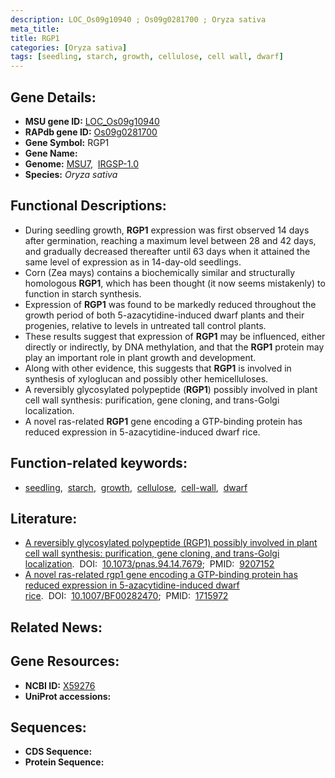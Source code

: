```yaml
---
description: LOC_Os09g10940 ; Os09g0281700 ; Oryza sativa
meta_title:
title: RGP1
categories: [Oryza sativa]
tags: [seedling, starch, growth, cellulose, cell wall, dwarf]
---
```


## Gene Details:
- **MSU gene ID:** [LOC_Os09g10940](http://rice.uga.edu/cgi-bin/ORF_infopage.cgi?orf=LOC_Os09g10940)  
- **RAPdb gene ID:** [Os09g0281700](https://rapdb.dna.affrc.go.jp/locus/?name=Os09g0281700)  
- **Gene Symbol:** RGP1
- **Gene Name:**
- **Genome:**  [MSU7](http://rice.uga.edu/),&nbsp;&nbsp;[IRGSP-1.0](https://rapdb.dna.affrc.go.jp/download/irgsp1.html)
- **Species:** *Oryza sativa*

## Functional Descriptions:
   - During seedling growth, **RGP1** expression was first observed 14 days after germination, reaching a maximum level between 28 and 42 days, and gradually decreased thereafter until 63 days when it attained the same level of expression as in 14-day-old seedlings.
   - Corn (Zea mays) contains a biochemically similar and structurally homologous **RGP1**, which has been thought (it now seems mistakenly) to function in starch synthesis.
   - Expression of **RGP1** was found to be markedly reduced throughout the growth period of both 5-azacytidine-induced dwarf plants and their progenies, relative to levels in untreated tall control plants.
   - These results suggest that expression of **RGP1** may be influenced, either directly or indirectly, by DNA methylation, and that the **RGP1** protein may play an important role in plant growth and development.
   - Along with other evidence, this suggests that **RGP1** is involved in synthesis of xyloglucan and possibly other hemicelluloses.
   - A reversibly glycosylated polypeptide (**RGP1**) possibly involved in plant cell wall synthesis: purification, gene cloning, and trans-Golgi localization.
   - A novel ras-related **RGP1** gene encoding a GTP-binding protein has reduced expression in 5-azacytidine-induced dwarf rice.

## Function-related keywords:
   - [seedling](/tags/seedling/),&nbsp;&nbsp;[starch](/tags/starch/),&nbsp;&nbsp;[growth](/tags/growth/),&nbsp;&nbsp;[cellulose](/tags/cellulose/),&nbsp;&nbsp;[cell-wall](/tags/cell-wall/),&nbsp;&nbsp;[dwarf](/tags/dwarf/)

## Literature:
   - [A reversibly glycosylated polypeptide (RGP1) possibly involved in plant cell wall synthesis: purification, gene cloning, and trans-Golgi localization](https://www.doi.org/10.1073/pnas.94.14.7679).&nbsp;&nbsp;DOI:&nbsp;&nbsp;[10.1073/pnas.94.14.7679](https://www.doi.org/10.1073/pnas.94.14.7679);&nbsp;&nbsp;PMID:&nbsp;&nbsp;[9207152](https://pubmed.ncbi.nlm.nih.gov/9207152/)
   - [A novel ras-related rgp1 gene encoding a GTP-binding protein has reduced expression in 5-azacytidine-induced dwarf rice](https://www.doi.org/10.1007/BF00282470).&nbsp;&nbsp;DOI:&nbsp;&nbsp;[10.1007/BF00282470](https://www.doi.org/10.1007/BF00282470);&nbsp;&nbsp;PMID:&nbsp;&nbsp;[1715972](https://pubmed.ncbi.nlm.nih.gov/1715972/)

## Related News:

## Gene Resources:
- **NCBI ID:**  [X59276](http://www.ncbi.nlm.nih.gov/nuccore/X59276)
- **UniProt accessions:** [](https://www.uniprot.org/uniprotkb//entry)

## Sequences:
- **CDS Sequence:**
- **Protein Sequence:**
